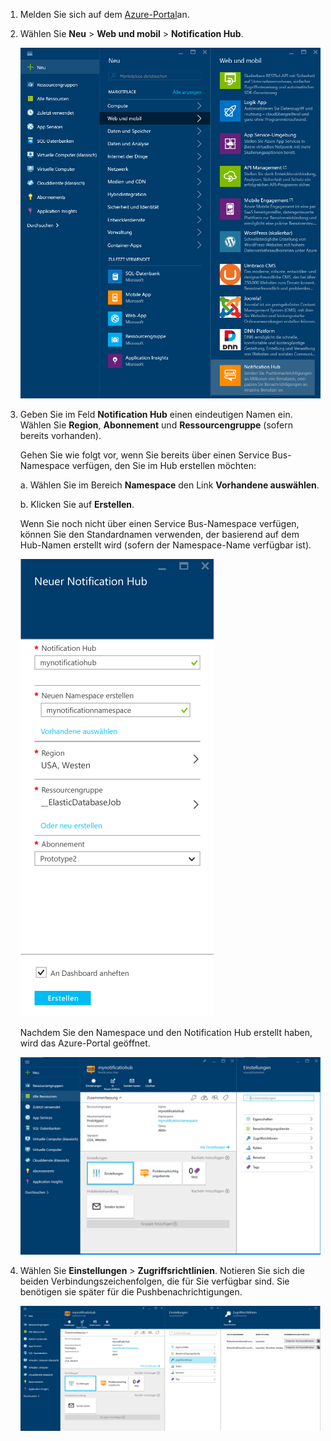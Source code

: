 

1. Melden Sie sich auf dem [Azure-Portal](https://portal.azure.com)an.

2. Wählen Sie **Neu** > **Web und mobil** > **Notification Hub**.
   
      ![Azure-Portal – Erstellen von Notification Hubs](./media/notification-hubs-portal-create-new-hub/notification-hubs-azure-portal-create.png)
      
3. Geben Sie im Feld **Notification Hub** einen eindeutigen Namen ein. Wählen Sie **Region**, **Abonnement** und **Ressourcengruppe** (sofern bereits vorhanden). 
   
    Gehen Sie wie folgt vor, wenn Sie bereits über einen Service Bus-Namespace verfügen, den Sie im Hub erstellen möchten:

    a. Wählen Sie im Bereich **Namespace** den Link **Vorhandene auswählen**. 
   
    b. Klicken Sie auf **Erstellen**.

    Wenn Sie noch nicht über einen Service Bus-Namespace verfügen, können Sie den Standardnamen verwenden, der basierend auf dem Hub-Namen erstellt wird (sofern der Namespace-Name verfügbar ist).
   
      ![Azure-Portal – Festlegen von Eigenschaften für den Notification Hub](./media/notification-hubs-portal-create-new-hub/notification-hubs-azure-portal-settings.png)

    Nachdem Sie den Namespace und den Notification Hub erstellt haben, wird das Azure-Portal geöffnet. 
   
      ![Azure-Portal – Portalseite für den Notification Hub](./media/notification-hubs-portal-create-new-hub/notification-hubs-azure-portal-page.png)

4. Wählen Sie **Einstellungen** > **Zugriffsrichtlinien**. Notieren Sie sich die beiden Verbindungszeichenfolgen, die für Sie verfügbar sind. Sie benötigen sie später für die Pushbenachrichtigungen.
   
      ![Azure-Portal – Verbindungszeichenfolgen für den Notification Hub](./media/notification-hubs-portal-create-new-hub/notification-hubs-connection-strings-portal.png)

